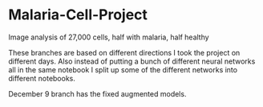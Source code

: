 # Malaria-Cell-Project
Image analysis of 27,000 cells, half with malaria, half healthy

These branches are based on different directions I took the project on different days.  Also instead of 
putting a bunch of different neural networks all in the same notebook I split up some of the different 
networks into different notebooks.  

December 9 branch has the fixed augmented models.
